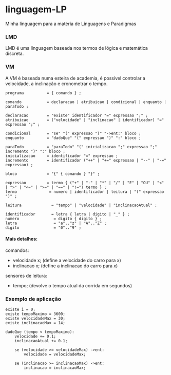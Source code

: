 # linguagem-LP
Minha linguagem para a matéria de Linguagens e Paradigmas

### LMD
LMD é uma linguagem baseada nos termos de lógica e matemática discreta.

### VM
A VM é baseada numa esteira de academia, é possível controlar a velocidade, a inclinação e cronometrar o tempo.

```EBNF
programa          = { comando } ;

comando           = declaracao | atribuicao | condicional | enquanto | paraTodo ;

declaracao        = "existe" identificador "=" expressao ";" ;
atribuicao        = ("velocidade" | "inclinacao" | identificador) "=" expressao ";" ;

condicional       = "se" "(" expressao ")" "->ent:" bloco ;
enquanto          = "dadoQue" "(" expressao ")" ":" bloco ;

paraTodo          = "paraTodo" "(" inicializacao ";" expressao ";" incremento ")" ":" bloco ;
inicializacao     = identificador "=" expressao ;
incremento        = identificador ("++" | "+=" expressao | "--" | "-=" expressao) ;

bloco             = "{" { comando } "}" ;

expressao         = termo { ("+" | "-" | "*" | "/" | "E" | "OU" | "<" | ">" | "<=" | ">=" | "==" | "!=") termo } ;
termo              = numero | identificador | leitura | "(" expressao ")" ;

leitura             = "tempo" | "velocidade" | "inclinacaoAtual" ;

identificador       = letra { letra | digito | "_" } ;
numero               = digito { digito } ;
letra                = "a".."z" | "A".."Z" ;
digito               = "0".."9" ;

```

#### Mais detalhes:
comandos: 
- velocidade x; (define a velocidade do carro para x)
- inclinacao x; (define a inclinacao do carro para x)

sensores de leitura:
- tempo; (devolve o tempo atual da corrida em segundos)

### Exemplo de aplicação

```
existe i = 0;
existe tempoMaximo = 3600;
existe velocidadeMax = 30;
existe inclinacaoMax = 14;

dadoQue (tempo < tempoMaximo):
    velocidade += 0.1;
    inclinacaoAtual += 0.1;

    se (velocidade >= velocidadeMax) ->ent:
        velocidade = velocidadeMax;

    se (inclinacao >= inclinacaoMax) ->ent:
        inclinacao = inclinacaoMax;

```